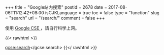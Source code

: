 +++
title = "Google站内搜索"
postid = 2678
date = 2017-08-06T11:12:42+08:00
isCJKLanguage = true
toc = false
type = "function"
slug = "search"
url = "/search/"
comment = false
+++

使用 [Google CSE ](https://cse.google.com/) ，请自行科学上网。

{{< rawhtml >}}
<script>
  (function() {
    var cx = '010248203365983979668:happqssy-hw';
    var gcse = document.createElement('script');
    gcse.type = 'text/javascript';
    gcse.async = true;
    gcse.src = 'https://cse.google.com/cse.js?cx=' + cx;
    var s = document.getElementsByTagName('script')[0];
    s.parentNode.insertBefore(gcse, s);
  })();
</script>
<gcse:search></gcse:search>
{{</ rawhtml >}}

